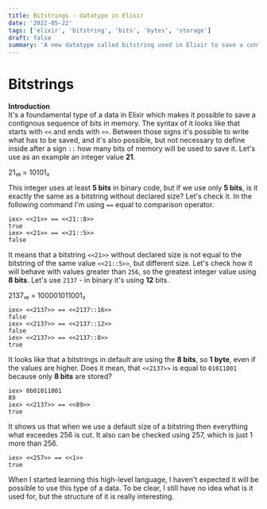 ```yaml
---
title: Bitstrings - datatype in Elixir
date: '2022-05-22'
tags: ['elixir', 'bitstring', 'bits', 'bytes', 'storage']
draft: false
summary: 'A new datatype called bitstring used in Elixir to save a contiguous sequence of bits in memory.'
---
```


# Bitstrings
**Introduction** <br/>
It's a foundamental type of a data in Elixir which makes it possible to save a contignous sequence of bits in memory. The syntax of it looks like that starts with `<<` and ends with `>>`. Between those signs it's possible to write what has to be saved, and it's also possible, but not necessary to define inside after a sign `::` how many bits of memory will be used to save it. Let's use as an example an integer value <b>21</b>.

21₁₀ = 10101₂

This integer uses at least **5 bits** in binary code, but if we use only **5 bits**, is it exactly the same as a bitstring without declared size? Let's check it. In the following command I'm using `==` equal to comparison operator.
```shell
iex> <<21>> == <<21::8>> 
true
iex> <<21>> == <<21::5>>
false
```
It means that a bitstring `<<21>>` without declared size is not equal to the bitstring of the same value `<<21::5>>`, but different size. Let's check how it will behave with values greater than `256`, so the greatest integer value using **8 bits**. Let's use `2137` - in binary it's using **12** bits.

2137₁₀ = 100001011001₂

```shell
iex> <<2137>> == <<2137::16>>
false
iex> <<2137>> == <<2137::12>> 
false
iex> <<2137>> == <<2137::8>>
true
```
It looks like that a bitstrings in default are using the **8 bits**, so **1 byte**, even if the values are higher. Does it mean, that `<<2137>>` is equal to `01011001` because only **8 bits** are stored?

```shell
iex> 0b01011001
89
iex> <<2137>> == <<89>>
true
```
It shows us that when we use a default size of a bitstring then everything what exceedes 256 is cut. It also can be checked using 257, which is just 1 more than 256.
```shell
iex> <<257>> == <<1>>
true
```


When I started learning this high-level language, I haven't expected it will be possible to use this type of a data. To be clear, I still have no idea what is it used for, but the structure of it is really interesting. 